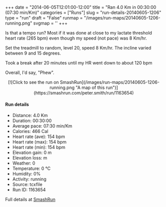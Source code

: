 +++
date = "2014-06-05T12:01:00-12:00"
title = "Ran 4.0 Km in 00:30:00 (07:30 min/Km)"
categories = ["Runs"]
slug = "run-details-20140605-1206"
type = "run"
draft = "False"
runmap = "/images/run-maps/20140605-1206-running.png"
svgmap = '<polyline points="">'
+++

Is that a tempo run? Most if it was done at close to my lactate threshold heart rate (265 bpm) even though my speed (not pace) was 8 Km/hr. 

Set the treadmill to random, level 20, speed 8 Km/hr. The incline varied between 9 and 15 degrees. 

Took a break after 20 minutes until my HR went down to about 120 bpm

Overall, I'd say, "Phew".



<!--more-->

<center>
[![Click to see the run on SmashRun](/images/run-maps/20140605-1206-running.png "A map of this run")](https://smashrun.com/peter.smith/run/1163654)
</center>

#### Run details

* Distance: 4.0 Km
* Duration: 00:30:00
* Average pace: 07:30 min/Km
* Calories: 466 Cal
* Heart rate (ave): 154 bpm
* Heart rate (max): 154 bpm
* Heart rate (min): 154 bpm
* Elevation gain: 0 m
* Elevation loss:  m
* Weather: 0
* Temperature: 0 &deg;C
* Humidity: 0%
* Activity: running
* Source: tcxfile
* Run ID: 1163654

Full details at [SmashRun](https://smashrun.com/peter.smith/run/1163654)